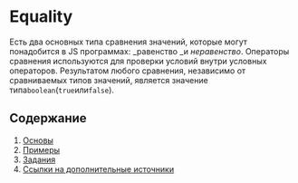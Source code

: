 # Equality

Есть два основных типа сравнения значений, которые могут понадобится в JS программах: _равенство _и _неравенство_. Операторы сравнения используются для проверки условий внутри условных операторов. Результатом любого сравнения, независимо от сравниваемых типов значений, является значение типа`boolean`\(`true`или`false`\).

## Содержание

1. [Основы](basics.md)
2. [Примеры](examples.md)
3. [Задания]()
4. [Ссылки на дополнительные источники](references.md)

